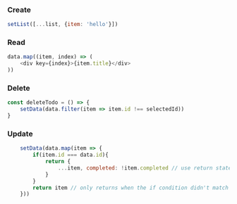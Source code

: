 ### Create
```javascript
setList([...list, {item: 'hello'}])
```

### Read
```javascript
data.map((item, index) => (
    <div key={index}>{item.title}</div>
))
```

### Delete
```javascript
const deleteTodo = () => {
    setData(data.filter(item => item.id !== selectedId))
}
```

### Update
```javascript
    setData(data.map(item => {
        if(item.id === data.id){
            return {
                ...item, completed: !item.completed // use return statement to change the value inside map
            }            
        }
        return item // only returns when the if condition didn't match
    }))    
```
